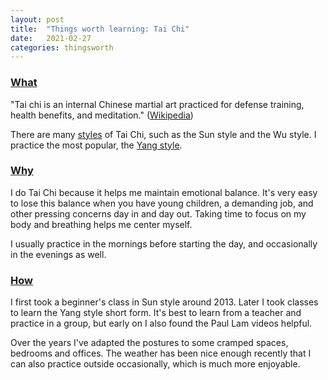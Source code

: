 ```yaml
---
layout: post
title:  "Things worth learning: Tai Chi"
date:   2021-02-27
categories: thingsworth
---
```


### [What](#what)

"Tai chi is an internal Chinese martial art practiced for defense training, health benefits, and meditation." ([Wikipedia](https://en.wikipedia.org/wiki/Tai_chi))

There are many [styles](https://en.wikipedia.org/wiki/Tai_chi#History_and_styles) of Tai Chi, such as the Sun style and the Wu style. I practice the most popular, the [Yang style](https://en.wikipedia.org/wiki/Yang-style_t%27ai_chi_ch%27uan).

### [Why](#why)

I do Tai Chi because it helps me maintain emotional balance. It's very easy to lose this balance when you have young children, a demanding job, and other pressing concerns day in and day out. Taking time to focus on my body and breathing helps me center myself.

I usually practice in the mornings before starting the day, and occasionally in the evenings as well.

### [How](#how)

I first took a beginner's class in Sun style around 2013. Later I took classes to learn the Yang style short form. It's best to learn from a teacher and practice in a group, but early on I also found the Paul Lam videos helpful.

Over the years I've adapted the postures to some cramped spaces, bedrooms and offices. The weather has been nice enough recently that I can also practice outside occasionally, which is much more enjoyable.
